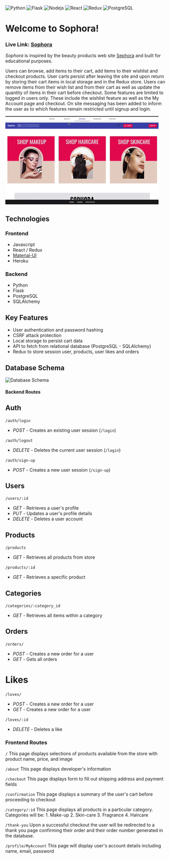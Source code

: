 ![Python](https://img.shields.io/badge/Python-3776AB?style=for-the-badge&logo=python&logoColor=white) ![Flask](https://img.shields.io/badge/Flask-000000?style=for-the-badge&logo=flask&logoColor=white) ![Nodejs](https://img.shields.io/badge/Node.js-43853D?style=for-the-badge&logo=node.js&logoColor=white) ![React](https://img.shields.io/badge/React-20232A?style=for-the-badge&logo=react&logoColor=61DAFB) ![Redux](https://img.shields.io/badge/Redux-593D88?style=for-the-badge&logo=redux&logoColor=white) ![PostgreSQL](https://img.shields.io/badge/postgres-%23316192.svg?style=for-the-badge&logo=postgresql&logoColor=white)

# Welcome to Sophora!

### Live Link: [Sophora](https://thriftee.herokuapp.com/)
_Sophora_ is inspired by the beauty products web site [Sephora](https://www.sephora.com/) and built for educational purposes.

Users can browse, add items to their cart, add items to their wishlist and checkout products. User carts persist after leaving the site and upon return by storing their cart items in local storage and in the Redux store. Users can remove items from their wish list and from their cart as well as update the quantity of items in their cart before checkout. Some features are limited to logged in users only. These include the wishlist feature as well as the My Account page and checkout. On site messaging has been added to inform the user as to which features remain restricted until signup and login.

![](giphy.gif)

## Technologies
### Frontend
- Javascript
- React / Redux
- [Material-UI](https://material-ui.com)
- Heroku

### Backend
- Python
- Flask
- PostgreSQL
- SQLAlchemy

## Key Features
- User authentication and password hashing
- CSRF attack protection
- Local storage to persist cart data
- API to fetch from relational database (PostgreSQL - SQLAlchemy)
- Redux to store session user, products, user likes and orders

## Database Schema
![Database Schema](https://res.cloudinary.com/dse6ebwba/image/upload/v1623548616/sophoraDB_mjjmvl.png)

#### Backend Routes

## Auth

`/auth/login`
- *POST* - Creates an existing user session (`/login`)

`/auth/logout`
- *DELETE* - Deletes the current user session (`/login`)

`/auth/sign-up`
- *POST* - Creates a new user session (`/sign-up`)


## Users

 `/users/:id`
- *GET* - Retrieves a user's profile
- *PUT* - Updates a user's profile details
- *DELETE* - Deletes a user account


## Products

 `/products`
- *GET* - Retrieves all products from store


 `/products/:id`
- *GET* - Retrieves a specific product


## Categories

`/categories/:category_id`
- *GET* - Retrieves all items within a category


## Orders

 `/orders/`
- *POST* - Creates a new order for a user
- *GET* - Gets all orders


# Likes

 `/loves/`
- *POST* - Creates a new order for a user
- *GET* - Creates a new order for a user

`/loves/:id`
- *DELETE* - Deletes a like

### Frontend Routes

 `/`
This page displays selections of products available from the store with product name, price, and image

`/about`
This page displays developer's information

`/checkout`
This page displays form to fill out shipping address and payment fields

`/confirmation`
This page displays a summary of the user's cart before proceeding to checkout

`/category/:id`
This page displays all products in a particular category. Categories will be:
    1. Make-up
    2. Skin-care
    3. Fragrance
    4. Haircare

`/thank-you`
Upon a successful checkout the user will be redirected to a thank you page confirming their order and their order number generated in the database.

`/profile/MyAccount`
This page will display user's account details including name, email, password
